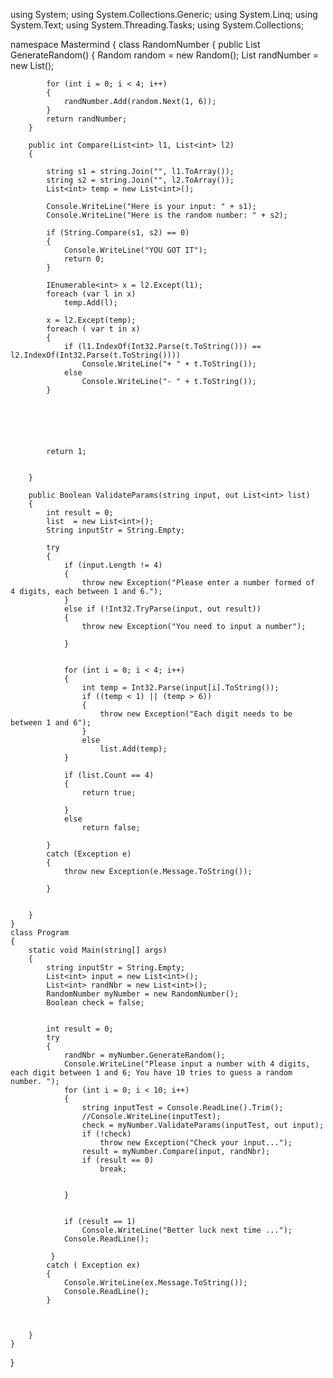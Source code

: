 using System;
using System.Collections.Generic;
using System.Linq;
using System.Text;
using System.Threading.Tasks;
using System.Collections;

namespace Mastermind
{
    class RandomNumber
    {
        public List<int> GenerateRandom()
        {
            Random random = new Random();
            List<int> randNumber = new List<int>();
            

            for (int i = 0; i < 4; i++)
            {
                randNumber.Add(random.Next(1, 6));
            }
            return randNumber;
        }

        public int Compare(List<int> l1, List<int> l2)
        {

            string s1 = string.Join("", l1.ToArray());
            string s2 = string.Join("", l2.ToArray());
            List<int> temp = new List<int>();

            Console.WriteLine("Here is your input: " + s1);
            Console.WriteLine("Here is the random number: " + s2);

            if (String.Compare(s1, s2) == 0)
            {
                Console.WriteLine("YOU GOT IT");
                return 0;
            }

            IEnumerable<int> x = l2.Except(l1);
            foreach (var l in x)
                temp.Add(l);

            x = l2.Except(temp);
            foreach ( var t in x)
            {
                if (l1.IndexOf(Int32.Parse(t.ToString())) == l2.IndexOf(Int32.Parse(t.ToString())))
                    Console.WriteLine("+ " + t.ToString());
                else
                    Console.WriteLine("- " + t.ToString());
            }
                           
                                      
                
               
                    
            
            return 1;

            
        }

        public Boolean ValidateParams(string input, out List<int> list)
        {
            int result = 0;
            list  = new List<int>();
            String inputStr = String.Empty;

            try
            {
                if (input.Length != 4)
                {
                    throw new Exception("Please enter a number formed of  4 digits, each between 1 and 6.");
                }
                else if (!Int32.TryParse(input, out result))
                {
                    throw new Exception("You need to input a number");

                }


                for (int i = 0; i < 4; i++)
                {
                    int temp = Int32.Parse(input[i].ToString());
                    if ((temp < 1) || (temp > 6))
                    {
                        throw new Exception("Each digit needs to be between 1 and 6");
                    }
                    else
                        list.Add(temp);
                }

                if (list.Count == 4)
                {
                    return true;

                }
                else
                    return false;

            }
            catch (Exception e)
            {
                throw new Exception(e.Message.ToString());
                
            }


        }
    }
    class Program
    {
        static void Main(string[] args)
        {
            string inputStr = String.Empty;
            List<int> input = new List<int>();
            List<int> randNbr = new List<int>();
            RandomNumber myNumber = new RandomNumber();
            Boolean check = false;


            int result = 0;
            try
            {
                randNbr = myNumber.GenerateRandom();
                Console.WriteLine("Please input a number with 4 digits, each digit between 1 and 6; You have 10 tries to guess a random number. ");
                for (int i = 0; i < 10; i++)
                {
                    string inputTest = Console.ReadLine().Trim();
                    //Console.WriteLine(inputTest);
                    check = myNumber.ValidateParams(inputTest, out input);
                    if (!check)
                        throw new Exception("Check your input...");
                    result = myNumber.Compare(input, randNbr);
                    if (result == 0)
                        break;


                }
                              
                
                if (result == 1)
                    Console.WriteLine("Better luck next time ...");
                Console.ReadLine();

             }
            catch ( Exception ex)
            {
                Console.WriteLine(ex.Message.ToString());
                Console.ReadLine();
            }

            
            
        }
    }
}

